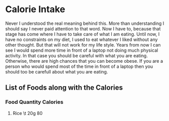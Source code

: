 # Calorie Intake

Never I understood the real meaning behind this. More than understanding I should say I never paid attention to that word. Now I have to, because that stage has come where I have to take care of what I am eating. Until now, I have no constraints on my diet, I used to eat whatever I liked without any other thought. But that will not work for my life style. Years from now I can see I would spend more time in front of a laptop not doing much physical activity. In that case you should be careful with what you are eating. Otherwise, there are high chances that you can become obese. If you are a person who would spend most of the time in front of a laptop then you should too be carefull about what you are eating.

## List of Foods along with the Calories


  ### Food       Quantity      Calories
1. Rice \t            20g          80
